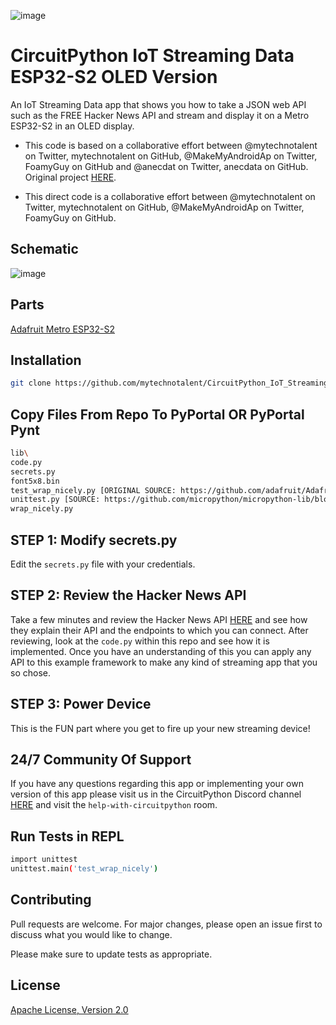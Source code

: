 ![image](https://github.com/mytechnotalent/CircuitPython_IoT_Streaming_Data_ESP32-S2_OLED_Version/blob/main/CircuitPython%20IoT%20Streaming%20Data%20ESP32-S2%20OLED%20Version.png?raw=true)

# CircuitPython IoT Streaming Data ESP32-S2 OLED Version
An IoT Streaming Data app that shows you how to take a JSON web API such as the FREE Hacker News API and stream and display it on a Metro ESP32-S2 in an OLED display.

* This code is based on a collaborative effort between @mytechnotalent on Twitter, mytechnotalent on GitHub, @MakeMyAndroidAp on Twitter, FoamyGuy on GitHub and @anecdat on Twitter, anecdata on GitHub.  Original project [HERE](https://github.com/mytechnotalent/CircuitPython_IoT_Streaming_Data).

* This direct code is a collaborative effort between @mytechnotalent on Twitter, mytechnotalent on GitHub, @MakeMyAndroidAp on Twitter, FoamyGuy on GitHub.

## Schematic
![image](https://github.com/mytechnotalent/CircuitPython_IoT_Streaming_Data_ESP32-S2_OLED_Version/blob/main/schematic.png?raw=true)

## Parts
[Adafruit Metro ESP32-S2](https://www.adafruit.com/product/4775)

## Installation
```bash
git clone https://github.com/mytechnotalent/CircuitPython_IoT_Streaming_Data_ESP32-S2_OLED_Version.git
```

## Copy Files From Repo To PyPortal OR PyPortal Pynt
```bash
lib\
code.py 
secrets.py
font5x8.bin
test_wrap_nicely.py [ORIGINAL SOURCE: https://github.com/adafruit/Adafruit_CircuitPython_PyPortal/blob/master/adafruit_pyportal.py]
unittest.py [SOURCE: https://github.com/micropython/micropython-lib/blob/master/unittest/unittest.py]
wrap_nicely.py
```

## STEP 1: Modify secrets.py
Edit the `secrets.py` file with your credentials.

## STEP 2: Review the Hacker News API
Take a few minutes and review the Hacker News API [HERE](https://github.com/HackerNews/API) and see how they explain their API and the endpoints to which you can connect.  After reviewing, look at the `code.py` within this repo and see how it is implemented.  Once you have an understanding of this you can apply any API to this example framework to make any kind of streaming app that you so chose.

## STEP 3: Power Device
This is the FUN part where you get to fire up your new streaming device!  

## 24/7 Community Of Support
If you have any questions regarding this app or implementing your own version of this app please visit us in the CircuitPython Discord channel [HERE](https://discord.com/invite/5FBsBHU) and visit the `help-with-circuitpython` room.

## Run Tests in REPL
```bash
import unittest
unittest.main('test_wrap_nicely')
```

## Contributing
Pull requests are welcome. For major changes, please open an issue first to discuss what you would like to change.

Please make sure to update tests as appropriate.

## License
[Apache License, Version 2.0](https://www.apache.org/licenses/LICENSE-2.0)
